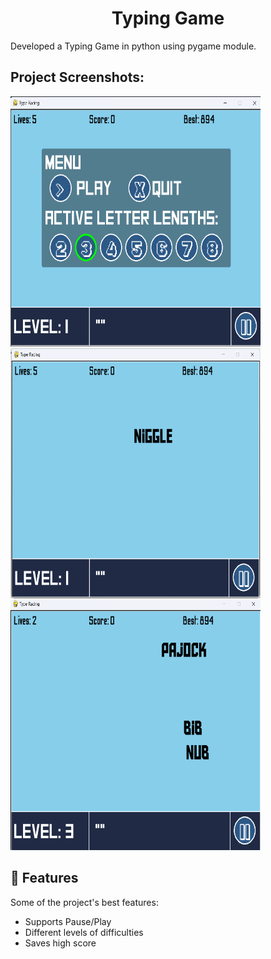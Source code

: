 <h1 align="center" id="title">Typing Game</h1>

<p id="description">Developed a Typing Game in python using pygame module.</p>

<h2>Project Screenshots:</h2>

<img src="https://github.com/abmorpheus/typing-game/blob/master/assets/screenshots/1.png" alt="project-screenshot" width="400" height="400/">

<img src="https://github.com/abmorpheus/typing-game/blob/master/assets/screenshots/2.png" alt="project-screenshot" width="400" height="400/">

<img src="https://github.com/abmorpheus/typing-game/blob/master/assets/screenshots/3.png" alt="project-screenshot" width="400" height="400/">

  
  
<h2>🧐 Features</h2>

Some of the project's best features:

*   Supports Pause/Play
*   Different levels of difficulties
*   Saves high score
